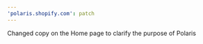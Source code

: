 ```yaml
---
'polaris.shopify.com': patch
---
```


Changed copy on the Home page to clarify the purpose of Polaris
